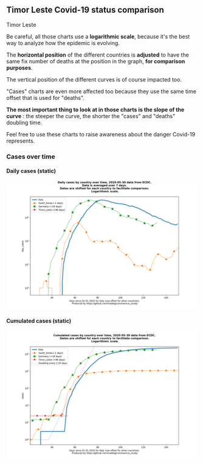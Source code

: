 ## Timor Leste Covid-19 status comparison 

Timor Leste



Be careful, all those charts use a **logarithmic scale**, because it's the best way to analyze how the epidemic is evolving.
 
The **horizontal position** of the different countries is **adjusted** to have the same fix number of deaths at the position in the graph, **for comparison purposes**.

The vertical position of the different curves is of course impacted too.

"Cases" charts are even more affected too because they use the same time offset that is used for "deaths".

**The most important thing to look at in those charts is the slope of the curve** : the steeper the curve, the shorter the "cases" and "deaths" doubling time.

Feel free to use these charts to raise awareness about the danger Covid-19 represents. 


 
### Cases over time
 
#### Daily cases (static)
![Timor Leste covid-19 daily cases static chart](https://raw.githubusercontent.com/madlag/coronavirus_study/master/notebooks/graphs/2020-05-30/countries/Timor_Leste/2020-05-30_Timor_Leste_day_cases.png "Timor Leste covid-19 day_cases static chart")   
 
#### Cumulated cases (static)
![Timor Leste covid-19 cumulated cases static chart](https://raw.githubusercontent.com/madlag/coronavirus_study/master/notebooks/graphs/2020-05-30/countries/Timor_Leste/2020-05-30_Timor_Leste_cases.png "Timor Leste covid-19 cases static chart")   

